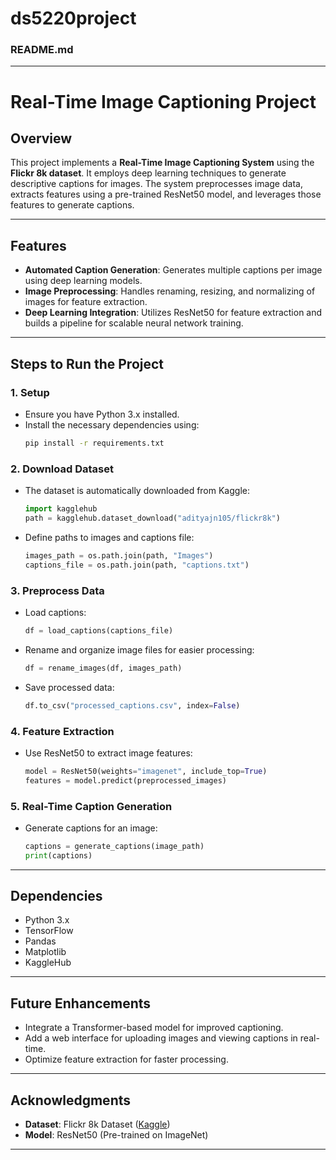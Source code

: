 # ds5220project

### README.md

---

# **Real-Time Image Captioning Project**

## **Overview**

This project implements a **Real-Time Image Captioning System** using the **Flickr 8k dataset**. It employs deep learning techniques to generate descriptive captions for images. The system preprocesses image data, extracts features using a pre-trained ResNet50 model, and leverages those features to generate captions.

---

## **Features**
- **Automated Caption Generation**: Generates multiple captions per image using deep learning models.
- **Image Preprocessing**: Handles renaming, resizing, and normalizing of images for feature extraction.
- **Deep Learning Integration**: Utilizes ResNet50 for feature extraction and builds a pipeline for scalable neural network training.

---

## **Steps to Run the Project**

### **1. Setup**
- Ensure you have Python 3.x installed.
- Install the necessary dependencies using:
  ```bash
  pip install -r requirements.txt
  ```
  
### **2. Download Dataset**
- The dataset is automatically downloaded from Kaggle:
  ```python
  import kagglehub
  path = kagglehub.dataset_download("adityajn105/flickr8k")
  ```
- Define paths to images and captions file:
  ```python
  images_path = os.path.join(path, "Images")
  captions_file = os.path.join(path, "captions.txt")
  ```

### **3. Preprocess Data**
- Load captions:
  ```python
  df = load_captions(captions_file)
  ```
- Rename and organize image files for easier processing:
  ```python
  df = rename_images(df, images_path)
  ```
- Save processed data:
  ```python
  df.to_csv("processed_captions.csv", index=False)
  ```

### **4. Feature Extraction**
- Use ResNet50 to extract image features:
  ```python
  model = ResNet50(weights="imagenet", include_top=True)
  features = model.predict(preprocessed_images)
  ```

### **5. Real-Time Caption Generation**
- Generate captions for an image:
  ```python
  captions = generate_captions(image_path)
  print(captions)
  ```

---

## **Dependencies**
- Python 3.x
- TensorFlow
- Pandas
- Matplotlib
- KaggleHub

---

## **Future Enhancements**
- Integrate a Transformer-based model for improved captioning.
- Add a web interface for uploading images and viewing captions in real-time.
- Optimize feature extraction for faster processing.

---

## **Acknowledgments**
- **Dataset**: Flickr 8k Dataset ([Kaggle](https://www.kaggle.com/adityajn105/flickr8k))
- **Model**: ResNet50 (Pre-trained on ImageNet)

---
